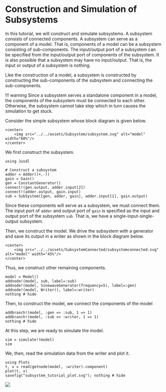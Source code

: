 # Construction and Simulation of Subsystems
In this tutorial, we will construct and simulate subsystems. A subsystem consists of connected components. A subsystem can serve as a component of a model. That is, components of a model can be a subsystem consisting of sub-components. The input/output port of a subsystem can be specified from the input/output port of components of the subsystem. It is also possible that a subsystem may have no input/output. That is, the input or output of a subsystem is nothing. 

Like the construction of a model, a subsystem is constructed by constructing the sub-components of the subsystem and connecting the sub-components. 

!!! warning 
    Since a subsystem serves a standalone component in a model, the components of the subsystem must be connected to each other. Otherwise, the subsystem cannot take step which in turn causes the simulation to get stuck.

Consider the simple subsystem whose block diagram is given below. 
```@raw html
<center>
    <img src="../../assets/Subsystem/subsystem.svg" alt="model" width="60%"/>
</center>
```
We first construct the subsystem.
```@example subsystem_tutorial
using Jusdl

# Construct a subsystem 
adder = Adder((+,-))
gain = Gain()
gen = ConstantGenerator()
connect!(gen.output, adder.input[2])
connect!(adder.output, gain.input)
sub = SubSystem([gen, adder, gain], adder.input[1], gain.output)
``` 
Since these components will serve as a subsystem, we must connect them. The input port of `adder` and output port of `gain` is specified as the input and output port of the subsystem `sub`. That is, we have a single-input-single-output subsystem. 

Then, we construct the model. We drive the subsystem with a generator and save its output in a writer as shown in the block diagram below. 
```@raw html
<center>
    <img src="../../assets/SubsystemConnected/subsystemconnected.svg" alt="model" width="45%"/>
</center>
``` 
Thus, we construct other remaining components.
```@example subsystem_tutorial
model = Model() 
addnode!(model, sub, label=:sub)
addnode!(model, SinewaveGenerator(frequency=5), label=:gen)
addnode!(model, Writer(), label=:writer)
nothing # hide
```
Then, to construct the model, we connect the components of the model 
```@example subsystem_tutorial
addbranch!(model, :gen => :sub, 1 => 1) 
addbranch!(model, :sub => :writer, 1 => 1) 
nothing # hide
```
At this step, we are ready to simulate the model.
```@example subsystem_tutorial 
sim = simulate!(model)
sim
```
We, then, read the simulation data from the writer and plot it. 
```@example subsystem_tutorial 
using Plots
t, x = read(getnode(model, :writer).component)
plot(t, x)
savefig("subsystem_tutorial_plot.svg"); nothing # hide
```
![](subsystem_tutorial_plot.svg)
